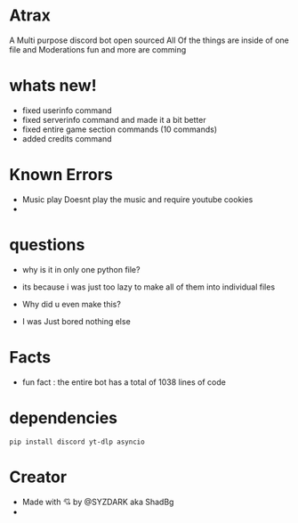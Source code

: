 # Atrax
A Multi purpose discord bot open sourced 
All Of the things are inside of one file and Moderations fun and more are comming

# whats new!
- fixed userinfo command
- fixed serverinfo command and made it a bit better
- fixed entire game section commands (10 commands)
- added credits command

# Known Errors
- Music play
Doesnt play the music and require youtube cookies
- 

# questions
- why is it in only one python file?
- its because i was just too lazy to make all of them into individual files

- Why did u even make this?
- I was Just bored nothing else

# Facts
- fun fact : the entire bot has a total of 1038 lines of code

# dependencies 
```pip install discord yt-dlp asyncio```

# Creator
- Made with 💘 by @SYZDARK aka ShadBg
- 
